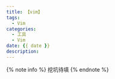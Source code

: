 ```yaml
---
title: 【vim】
tags:
  - Vim
categories:
  - 工具
  - Vim
date: {{ date }}
description:
---
```


{% note info %}
挖坑待填
{% endnote %}

